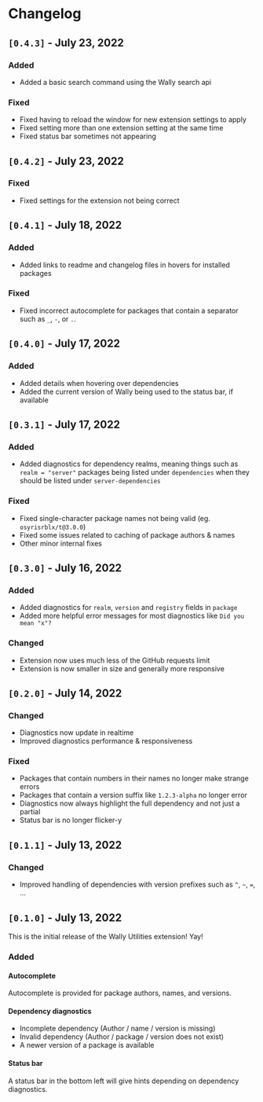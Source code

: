 # Changelog

## `[0.4.3]` - July 23, 2022

### Added

- Added a basic search command using the Wally search api

### Fixed

- Fixed having to reload the window for new extension settings to apply
- Fixed setting more than one extension setting at the same time
- Fixed status bar sometimes not appearing

## `[0.4.2]` - July 23, 2022

### Fixed

- Fixed settings for the extension not being correct

## `[0.4.1]` - July 18, 2022

### Added

- Added links to readme and changelog files in hovers for installed packages

### Fixed

- Fixed incorrect autocomplete for packages that contain a separator such as `_`, `-`, or `.`.

## `[0.4.0]` - July 17, 2022

### Added

- Added details when hovering over dependencies
- Added the current version of Wally being used to the status bar, if available

## `[0.3.1]` - July 17, 2022

### Added

- Added diagnostics for dependency realms, meaning things such as `realm = "server"` packages being listed under `dependencies` when they should be listed under `server-dependencies`

### Fixed

- Fixed single-character package names not being valid (eg. `osyrisrblx/t@3.0.0`)
- Fixed some issues related to caching of package authors & names
- Other minor internal fixes

## `[0.3.0]` - July 16, 2022

### Added

- Added diagnostics for `realm`, `version` and `registry` fields in `package`
- Added more helpful error messages for most diagnostics like `Did you mean "x"?`

### Changed

- Extension now uses much less of the GitHub requests limit
- Extension is now smaller in size and generally more responsive

## `[0.2.0]` - July 14, 2022

### Changed

- Diagnostics now update in realtime
- Improved diagnostics performance & responsiveness

### Fixed

- Packages that contain numbers in their names no longer make strange errors
- Packages that contain a version suffix like `1.2.3-alpha` no longer error
- Diagnostics now always highlight the full dependency and not just a partial
- Status bar is no longer flicker-y

## `[0.1.1]` - July 13, 2022

### Changed

- Improved handling of dependencies with version prefixes such as `^`, `~`, `=`, ...

## `[0.1.0]` - July 13, 2022

This is the initial release of the Wally Utilities extension! Yay!

### Added

#### Autocomplete

Autocomplete is provided for package authors, names, and versions.

#### Dependency diagnostics

- Incomplete dependency (Author / name / version is missing)
- Invalid dependency (Author / package / version does not exist)
- A newer version of a package is available

#### Status bar

A status bar in the bottom left will give hints depending on dependency diagnostics.
